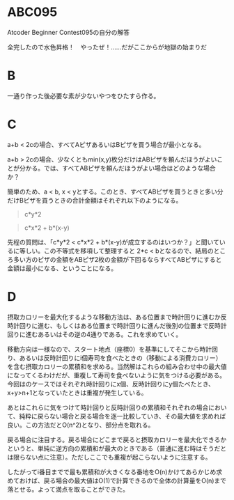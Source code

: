 # ABC095
Atcoder Beginner Contest095の自分の解答

全完したので水色昇格！　やったぜ！……だがここからが地獄の始まりだ

# B
一通り作った後必要な素が少ないやつをひたすら作る。

# C
a+b < 2cの場合、すべてAピザあるいはBピザを買う場合が最小となる。

a+b > 2cの場合、少なくともmin(x,y)枚分だけはABピザを頼んだほうがよいことが分かる。では、すべてABピザを頼んだほうがよい場合はどのような場合か？

簡単のため、a < b, x < yとする。このとき、すべてABピザを買うときと多い分だけBピザを買うときの合計金額はそれぞれ以下のようになる。

> c\*y\*2

> c\*x\*2 + b\*(x-y)

先程の質問は、「c\*y\*2 < c\*x\*2 + b\*(x-y)が成立するのはいつか？」と聞いているに等しい。この不等式を移項して整理すると 2\*c < bとなるので、結局のところ多い方のピザの金額をABピザ2枚の金額が下回るならすべてABピザにすると金額は最小になる、ということになる。

# D
摂取カロリーを最大化するような移動方法は、ある位置まで時計回りに進むか反時計回りに進む、もしくはある位置まで時計回りに進んだ後別の位置まで反時計回りに進むあるいはその逆の4通りである。これを求めていく。

移動方向は一様なので、スタート地点（座標0）を基準にしてそこから時計回り、あるいは反時計回りにi個寿司を食べたときの（移動による消費カロリー）を含む摂取カロリーの累積和を求める。当然解はこれらの組み合わせ中の最大値になってくるわけだが、重複して寿司を食べないように気をつける必要がある。今回はのケースではそれぞれ時計回りにx個、反時計回りにy個たべたとき、x+y>n+1となっていたときは重複が発生している。

あとはこれらに気をつけて時計回りと反時計回りの累積和それぞれの場合において、純粋に戻らない場合と戻る場合を逐一比較していき、その最大値を求めれば良い。この方法だとO(n^2)となり、部分点を取れる。

戻る場合に注目する。戻る場合にどこまで戻ると摂取カロリーを最大化できるかというと、単純に逆方向の累積和が最大のときである（普通に進む時はそうだとは限らない点に注意）。ただしここでも重複が起こらないように注意する。

したがってi番目までで最も累積和が大きくなる番地をO(n)かけてあらかじめ求めておけば、戻る場合の最大値はO(1)で計算できるので全体の計算量をO(n)まで落とせる。よって満点を取ることができた。
